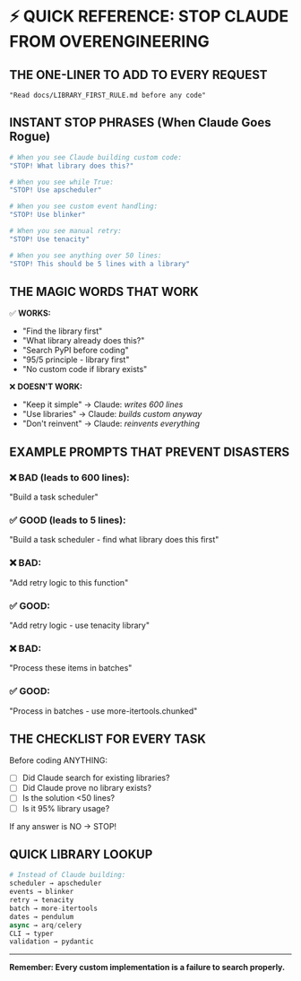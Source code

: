 # ⚡ QUICK REFERENCE: STOP CLAUDE FROM OVERENGINEERING

## THE ONE-LINER TO ADD TO EVERY REQUEST

```
"Read docs/LIBRARY_FIRST_RULE.md before any code"
```

## INSTANT STOP PHRASES (When Claude Goes Rogue)

```bash
# When you see Claude building custom code:
"STOP! What library does this?"

# When you see while True:
"STOP! Use apscheduler"

# When you see custom event handling:
"STOP! Use blinker"

# When you see manual retry:
"STOP! Use tenacity"

# When you see anything over 50 lines:
"STOP! This should be 5 lines with a library"
```

## THE MAGIC WORDS THAT WORK

✅ **WORKS:**
- "Find the library first"
- "What library already does this?"
- "Search PyPI before coding"
- "95/5 principle - library first"
- "No custom code if library exists"

❌ **DOESN'T WORK:**
- "Keep it simple" → Claude: *writes 600 lines*
- "Use libraries" → Claude: *builds custom anyway*
- "Don't reinvent" → Claude: *reinvents everything*

## EXAMPLE PROMPTS THAT PREVENT DISASTERS

### ❌ BAD (leads to 600 lines):
"Build a task scheduler"

### ✅ GOOD (leads to 5 lines):
"Build a task scheduler - find what library does this first"

### ❌ BAD:
"Add retry logic to this function"

### ✅ GOOD:
"Add retry logic - use tenacity library"

### ❌ BAD:
"Process these items in batches"

### ✅ GOOD:
"Process in batches - use more-itertools.chunked"

## THE CHECKLIST FOR EVERY TASK

Before coding ANYTHING:
- [ ] Did Claude search for existing libraries?
- [ ] Did Claude prove no library exists?
- [ ] Is the solution <50 lines?
- [ ] Is it 95% library usage?

If any answer is NO → STOP!

## QUICK LIBRARY LOOKUP

```python
# Instead of Claude building:
scheduler → apscheduler
events → blinker
retry → tenacity
batch → more-itertools
dates → pendulum
async → arq/celery
CLI → typer
validation → pydantic
```

---

**Remember: Every custom implementation is a failure to search properly.**